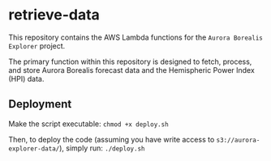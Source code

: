 # retrieve-data

This repository contains the AWS Lambda functions for the `Aurora Borealis Explorer` project. 

The primary function within this repository is designed to fetch, process, and store Aurora Borealis forecast data and the Hemispheric Power Index (HPI) data. 

## Deployment

Make the script executable:
`chmod +x deploy.sh`

Then, to deploy the code (assuming you have write access to `s3://aurora-explorer-data/`), simply run:
`./deploy.sh`
